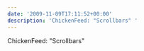 ```yaml
---
date: '2009-11-09T17:11:52+00:00'
description: 'ChickenFeed: "Scrollbars" '
---
```

ChickenFeed: "Scrollbars" 
